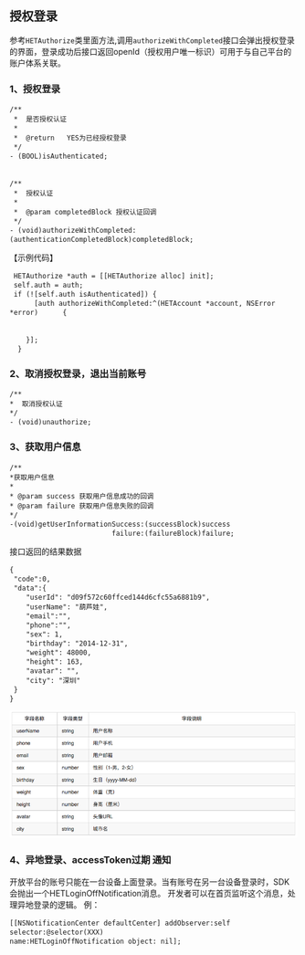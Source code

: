 ## 授权登录

参考`HETAuthorize`类里面方法,调用`authorizeWithCompleted`接口会弹出授权登录的界面，登录成功后接口返回openId（授权用户唯一标识）可用于与自己平台的账户体系关联。

### 1、授权登录

```
/**
 *  是否授权认证
 *
 *  @return   YES为已经授权登录
 */
- (BOOL)isAuthenticated;


/**
 *  授权认证
 *
 *  @param completedBlock 授权认证回调
 */
- (void)authorizeWithCompleted:(authenticationCompletedBlock)completedBlock;
```

【示例代码】

```
 HETAuthorize *auth = [[HETAuthorize alloc] init];
 self.auth = auth;
 if (![self.auth isAuthenticated]) {
      [auth authorizeWithCompleted:^(HETAccount *account, NSError  *error)      {


    }];    
  }
```

### 2、取消授权登录，退出当前账号

```
/**
*  取消授权认证
*/
- (void)unauthorize;
```

### 3、获取用户信息

```
/**
*获取用户信息
*
* @param success 获取用户信息成功的回调
* @param failure 获取用户信息失败的回调
*/
-(void)getUserInformationSuccess:(successBlock)success
                         failure:(failureBlock)failure;
```

接口返回的结果数据

```
{
 "code":0,
 "data":{
    "userId": "d09f572c60ffced144d6cfc55a6881b9",   
    "userName": "葫芦娃",
    "email":"",
    "phone":"",
    "sex": 1,
    "birthday": "2014-12-31",
    "weight": 48000,
    "height": 163,
    "avatar": "",
    "city": "深圳"
 }
}
```

![](/assets/获取用户信息图片.png)

### 4、**异地登录**、**accessToken过期** 通知

开放平台的账号只能在一台设备上面登录。当有账号在另一台设备登录时，SDK会抛出一个HETLoginOffNotification消息。 开发者可以在首页监听这个消息，处理异地登录的逻辑。 
例：

```
[[NSNotificationCenter defaultCenter] addObserver:self selector:@selector(XXX) 
name:HETLoginOffNotification object: nil];
```



